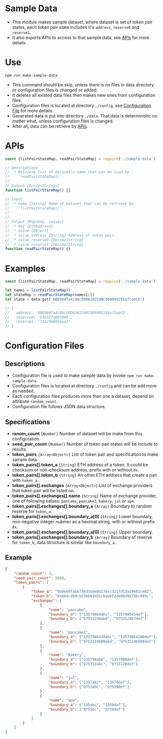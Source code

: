 # Sample Data

* This module makes sample dataset, where dataset is set of token pair
  states, each token pair state includes it's `address`, `reserve0` and `reserve1`.
* It also exports APIs to access to that sample data, see [APIs](#apis) for more details.

# Use

```bash
npm run make-sample-data
```

* This command should be skip, unless there is no files in data directory or
  configuration files is changed or added.
* It deletes all existed data files then makes new ones from configuration
  files.
* Configuration files is located at directory `./config`, see [Configuration
  File](#configuration-file) for more details.
* Generated data is put into directory `./data`. That data is deterministic no
  matter what, unless configuration files is changed.
* After all, data can be retrieve by [APIs](#apis).

# APIs

```js
const {listPairStateMap, readPairStateMap} = require('./sample-data')
```

```js
// Descriptions
//  * Retrieve list of dataset's name that can be load by
//    `readPairStateMap()`.
//
// Output {Array<String>}
function listPairStateMap() {}
```

```js
// Input
//  * name {String} Name of dataset that can be retrieve by
//    `listPairStateMap()`.
//
//
// Output {Map<key, value>}
//  * key {EthAddress}
//  * value {Object}
//  * value.address {String} Address of token pair.
//  * value.reserve0 {DecimalString}
//  * value.reserve1 {DecimalString}
function readPairStateMap() {}
```

# Examples

```js
const {listPairStateMap, readPairStateMap} = require('./sample-data')

let names = listPairStateMap()
let stateMap = readPairStateMap(names[1])
let state = data.get('6BE969fa4c9AcE0D62825d9Cd6609925Ea7CebCE')

// {
//   address: '6BE969fa4c9AcE0D62825d9Cd6609925Ea7CebCE',
//   reserve0: '63e557a00f0e6',
//   reserve1: '72a79608bbe42'
// }
```

# Configuration Files

## Descriptions

* Configuration file is used to make sample data by invoke `npm run
  make-sample-data`.
* Configuration files is located at directory `./config` and can be add more
  as needed.
* Each configuration files produces more than one a dataset, depend on
  attribute `random_count`.
* Configuration file follows JSON data structure. 

## Specifications

* **ranom_count** `{Number}` Number of dataset will be make from this
  configuration.
* **seed_pair_count** `{Number}` Number of token pair states will be include
  to results.
* **token_pairs** `{Array<Object>}` List of token pair and specification to
  make sample data.
* **token_pairs[].token_a** `{String}` ETH address of a token. It could be
  checksum or non-checksum address, prefix with or without `0x`.
* **token_pairs[].token_b** `{String}` An other ETH address that create a pair
  with `token_a`.
* **token_pairs[].exchanges** `{Array<Object>}` List of exchange providers that
  token pair will be listed on.
* **token_pairs[].exchanges[].name** `{String}` Name of exchange provider, one
  of following values: `pancake`, `pancake2`, `bakery`, `jul` or `ape`.
* **token_pairs[].exchanges[].boundary_a** `{Array}` Boundary to random reserve
  for `token_a`.
* **token_paris[].exchanges[].boundary_a[0]** `{String}` Lower boundary,
  non-negative integer nubmer as a heximal string, with or without prefix
  `0x`.
* **token_paris[].exchanges[].boundary_a[0]** `{String}` Upper boundary.
* **token_paris[].exchanges[].boundary_b** `{Array}` Boundary of reserve for
  `token_b`, data structure is similar like `boundary_a`.

## Example

```json
{
    "random_count": 3,
    "seed_pair_count": 5000,
    "token_pairs": [
        {
            "token_a": "0x0e09fabb73bd3ade0a17ecc321fd13a19e81ce82",
            "token_b": "0xbb4cdb9cbd36b01bd1cbaebf2de08d9173bc095c",
            "exchanges": [
                {
                    "name": "pancake",
                    "boundary_a": ["13579864abc", "135798645def"],
                    "boundary_b": ["97531246abd", "975312467def"]
                },
                {
                    "name": "pancake2",
                    "boundary_a": ["1357986420abc", "13579864200def"],
                    "boundary_b": ["9753124680abd", "97531246800def"]
                },
                {
                    "name": "bakery",
                    "boundary_a": ["135798abd", "1357980def"],
                    "boundary_b": ["975312abc", "9753120def"]
                },
                {
                    "name": "jul",
                    "boundary_a": ["1357abc", "13570def"],
                    "boundary_b": ["9753abc", "97530def"]
                },
                {
                    "name": "ape",
                    "boundary_a": ["135abc", "1350def"],
                    "boundary_b": ["975abc", "9750def"]
                }
            ]
        }
    ]
}
```
